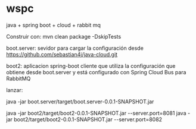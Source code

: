 # wspc
java + spring boot + cloud + rabbit mq

Construir con: mvn clean package -DskipTests

boot.server: sevidor para cargar la configuración desde https://github.com/sebastian4j/java-cloud.git

boot2: aplicacion spring-boot cliente que utiliza la configuración que obtiene desde boot.server y está configurado con Spring Cloud Bus para RabbitMQ

lanzar:

java -jar boot.server/target/boot.server-0.0.1-SNAPSHOT.jar

java -jar boot2/target/boot2-0.0.1-SNAPSHOT.jar --server.port=8081
java -jar boot2/target/boot2-0.0.1-SNAPSHOT.jar --server.port=8082
